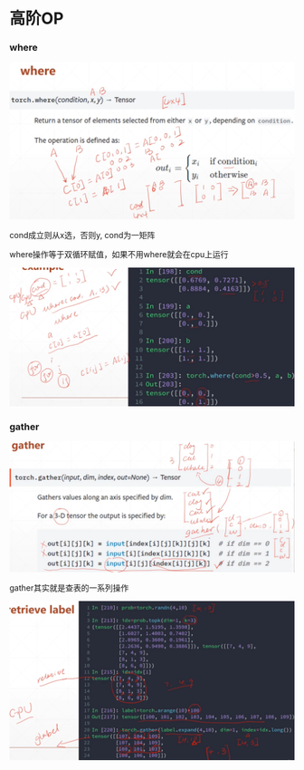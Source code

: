 # 高阶OP

### where

![](image/image_1ycFaNcN1Q.png)

cond成立则从x选，否则y, cond为一矩阵

where操作等于双循环赋值，如果不用where就会在cpu上运行

![](image/image_uxZo3pwCYu.png)

### gather

![](image/image_U_J__OKseI.png)

gather其实就是查表的一系列操作

![](image/image_YAe8jyF37d.png)
